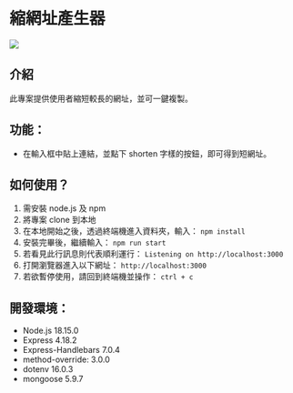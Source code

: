 # 縮網址產生器

![](https://i.imgur.com/snhxobh.png)

## 介紹

此專案提供使用者縮短較長的網址，並可一鍵複製。

## 功能：

- 在輸入框中貼上連結，並點下 shorten 字樣的按鈕，即可得到短網址。

## 如何使用？

1. 需安裝 node.js 及 npm
2. 將專案 clone 到本地
3. 在本地開始之後，透過終端機進入資料夾，輸入：
   `npm install`
4. 安裝完畢後，繼續輸入：
   `npm run start`
5. 若看見此行訊息則代表順利運行：
   `Listening on http://localhost:3000`
6. 打開瀏覽器進入以下網址：
   `http://localhost:3000`
7. 若欲暫停使用，請回到終端機並操作：
   `ctrl + c`

## 開發環境：

- Node.js 18.15.0
- Express 4.18.2
- Express-Handlebars 7.0.4
- method-override: 3.0.0
- dotenv 16.0.3
- mongoose 5.9.7
